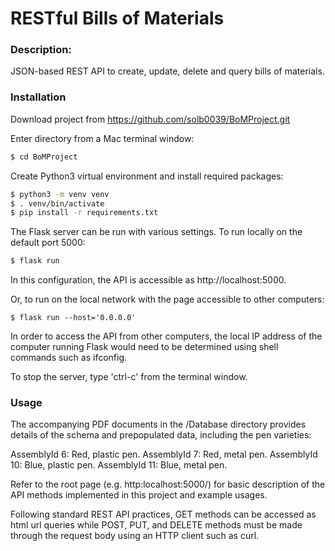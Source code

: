 # RESTful Bills of Materials

### Description:
JSON-based REST API to create, update, delete and query bills of materials.

### Installation

Download project from https://github.com/solb0039/BoMProject.git

Enter directory from a Mac terminal window:
```sh
$ cd BoMProject
```

Create Python3 virtual environment and install required packages:
```sh
$ python3 -m venv venv
$ . venv/bin/activate
$ pip install -r requirements.txt
```

The Flask server can be run with various settings.
To run locally on the default port 5000:
```sh
$ flask run
```

In this configuration, the API is accessible as http://localhost:5000.

Or, to run on the local network with the page accessible to other computers:

```
$ flask run --host='0.0.0.0'
```

In order to access the API from other computers, the local IP address of the computer running Flask would need to be determined using shell commands such as ifconfig.

To stop the server, type 'ctrl-c' from the terminal window.

### Usage

The accompanying PDF documents in the /Database directory provides details of the schema and prepopulated data, including the pen varieties:

AssemblyId 6: Red, plastic pen.
AssemblyId 7: Red, metal pen.
AssemblyId 10: Blue, plastic pen.
AssemblyId 11: Blue, metal pen.

Refer to the root page (e.g. http:localhost:5000/) for basic description of the API methods implemented in this project and example usages.

Following standard REST API practices, GET methods can be accessed as html url queries while POST, PUT, and DELETE methods must be made through
the request body using an HTTP client such as curl.
